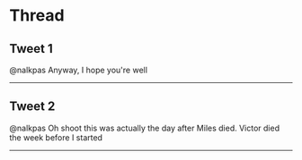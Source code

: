 # Thread

## Tweet 1

@nalkpas Anyway, I hope you're well

---

## Tweet 2

@nalkpas Oh shoot this was actually the day after Miles died. Victor died the week before I started

---

